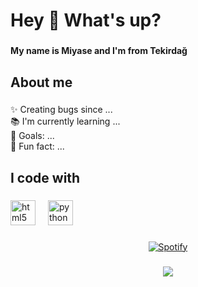 <h1 align="left">Hey 👋 What's up?</h1>

###

<h4 align="left">My name is Miyase and I'm from Tekirdağ</h4>

###

<h2 align="left">About me</h2>

###

<p align="left">✨ Creating bugs since ...<br>📚 I'm currently learning ...<br>🎯 Goals: ...<br>🎲 Fun fact: ...</p>

###

<h2 align="left">I code with</h2>

###

<div align="left">
  <img src="https://cdn.jsdelivr.net/gh/devicons/devicon/icons/html5/html5-original.svg" height="40" alt="html5 logo"  />
  <img width="12" />
  <img src="https://cdn.jsdelivr.net/gh/devicons/devicon/icons/python/python-original.svg" height="40" alt="python logo"  />
</div>

###

<div align="center">
  <a href="https://open.spotify.com/user/miglenay">
    <img src="https://spotify-recently-played-readme.vercel.app/api?user=miglenay&count=5&unique=true" alt=Spotify recently played  />
  </a>
</div>

###

<div align="center">
  <img src="https://profile-counter.glitch.me/miglenay/count.svg?"  />
</div>
